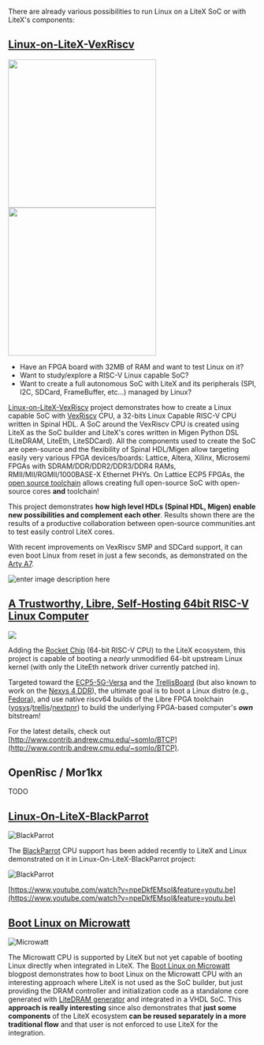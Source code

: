 There are already various possibilities to run Linux on a LiteX SoC or with LiteX's components:

## [Linux-on-LiteX-VexRiscv](https://github.com/litex-hub/linux-on-litex-vexriscv)
<div>
<img src="https://linuxgizmos.com/files/gsd_orangecrab_frontback.jpg" width="300">
<img src="https://pbs.twimg.com/media/EM6jskWXUAAflwE.jpg" width="300">
</div>
 
 - Have an FPGA board with 32MB of RAM and want to test Linux on it? 
 - Want to study/explore a RISC-V Linux capable SoC?
 - Want to create a full autonomous SoC with LiteX and its peripherals (SPI, I2C, SDCard, FrameBuffer, etc...) managed by Linux?

[Linux-on-LiteX-VexRiscv](https://github.com/litex-hub/linux-on-litex-vexriscv) project demonstrates how to create a Linux capable SoC with [VexRiscv](https://github.com/SpinalHDL/VexRiscv) CPU, a 32-bits Linux Capable RISC-V CPU written in Spinal HDL. A SoC around the VexRiscv CPU is created using LiteX as the SoC builder and LiteX's cores written in Migen Python DSL (LiteDRAM, LiteEth, LiteSDCard). All the components used to create the SoC are open-source and the flexibility of Spinal HDL/Migen allow targeting easily very various FPGA devices/boards: Lattice, Altera, Xilinx, Microsemi FPGAs with SDRAM/DDR/DDR2/DDR3/DDR4 RAMs, RMII/MII/RGMII/1000BASE-X Ethernet PHYs. On Lattice ECP5 FPGAs, the [open source toolchain](https://github.com/SymbiFlow/prjtrellis) allows creating full open-source SoC with open-source cores **and** toolchain!

This project demonstrates **how high level HDLs (Spinal HDL, Migen) enable new possibilities and complement each other**. Results shown there are the results of a productive collaboration between open-source communities.ant to test easily control LiteX cores.

With recent improvements on VexRiscv SMP and SDCard support, it can even boot Linux from reset in just a few seconds, as demonstrated on the [Arty A7](https://twitter.com/enjoy_digital/status/1285996750696742912).

![enter image description here](https://user-images.githubusercontent.com/1450143/89118966-96567a00-d4aa-11ea-9827-999a8ffd1444.jpg)

## [A Trustworthy, Libre, Self-Hosting 64bit RISC-V Linux Computer](http://www.contrib.andrew.cmu.edu/~somlo/BTCP/)
<img src="http://www.contrib.andrew.cmu.edu/~somlo/BTCP/RocketLitexHi.png">

Adding the [Rocket Chip](https://github.com/chipsalliance/rocket-chip) (64-bit RISC-V CPU) to the LiteX ecosystem, this project is capable of booting a *nearly* unmodified 64-bit upstream Linux kernel (with only the LiteEth network driver currently patched in).

Targeted toward the [ECP5-5G-Versa](https://www.latticesemi.com/en/Products/DevelopmentBoardsAndKits/ECP55GVersaDevKit) and the [TrellisBoard](https://github.com/daveshah1/TrellisBoard) (but also known to work on the [Nexys 4 DDR](https://store.digilentinc.com/nexys-a7-fpga-trainer-board-recommended-for-ece-curriculum/)), the ultimate goal is to boot a Linux distro (e.g., [Fedora](https://fedoraproject.org/wiki/Architectures/RISC-V)), and use native riscv64 builds of the Libre FPGA toolchain ([yosys](https://github.com/YosysHQ/yosys)/[trellis](https://github.com/SymbiFlow/prjtrellis)/[nextpnr](https://github.com/YosysHQ/nextpnr)) to build the underlying FPGA-based computer's **_own_** bitstream!

For the latest details, check out [http://www.contrib.andrew.cmu.edu/~somlo/BTCP](http://www.contrib.andrew.cmu.edu/~somlo/BTCP).

## OpenRisc / Mor1kx

TODO

## [Linux-On-LiteX-BlackParrot](https://github.com/scanakci/linux-on-litex-blackparrot)
![BlackParrot](https://github.com/black-parrot/black-parrot/raw/master/docs/bp_logo.png)

The [BlackParrot](https://github.com/black-parrot/black-parrot) CPU support has been added recently to LiteX and Linux demonstrated on it in Linux-On-LiteX-BlackParrot project:

![BlackParrot](https://user-images.githubusercontent.com/1450143/89119006-fcdb9800-d4aa-11ea-98f0-ca27c6a9b11f.jpeg)

[https://www.youtube.com/watch?v=npeDkfEMsoI&feature=youtu.be](https://www.youtube.com/watch?v=npeDkfEMsoI&feature=youtu.be)

## [Boot Linux on Microwatt](https://shenki.github.io/boot-linux-on-microwatt/)

![Microwatt](https://shenki.github.io/images/microwatt-title.png)

The Microwatt CPU is supported by LiteX but not yet capable of booting Linux directly when integrated in LiteX. The [Boot Linux on Microwatt](https://shenki.github.io/boot-linux-on-microwatt/) blogpost demonstrates how to boot Linux on the Microwatt CPU with an interesting approach where LiteX is not used as the SoC builder,  but just providing the DRAM controller and initialization code as a standalone core generated with [LiteDRAM generator](https://github.com/enjoy-digital/litedram/blob/master/litedram/gen.py) and integrated in a VHDL SoC. This **approach is really interesting** since also demonstrates that **just some components** of the LiteX ecosystem **can be reused separately in a more traditional flow** and that user is not enforced to use LiteX for the integration.

